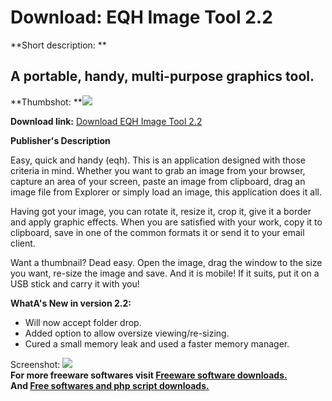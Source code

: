 # Download: EQH Image Tool 2.2

**Short description: **

## A portable, handy, multi-purpose graphics tool.

  
**Thumbshot: **![](http://www.freewarefiles.com/screenshot/eqh2_md.jpg)   
  
**Download link:** [Download EQH Image Tool 2.2](http://freesoftwares.boysofts.com/EQH-Image-Tool_program_78847.html)  
  

**Publisher's Description**  
  

Easy, quick and handy (eqh). This is an application designed with those
criteria in mind. Whether you want to grab an image from your browser, capture
an area of your screen, paste an image from clipboard, drag an image file from
Explorer or simply load an image, this application does it all.

Having got your image, you can rotate it, resize it, crop it, give it a border
and apply graphic effects. When you are satisfied with your work, copy it to
clipboard, save in one of the common formats it or send it to your email
client.

Want a thumbnail? Dead easy. Open the image, drag the window to the size you
want, re-size the image and save. And it is mobile! If it suits, put it on a
USB stick and carry it with you!

**WhatA's New in version 2.2:**

  * Will now accept folder drop. 
  * Added option to allow oversize viewing/re-sizing. 
  * Cured a small memory leak and used a faster memory manager. 

  
  
Screenshot: ![](http://www.freewarefiles.com/screenshot/eqh2.jpg)  
**For more freeware softwares visit [Freeware software downloads.](http://freesoftwares.boysofts.com/)**   
**And [Free softwares and php script downloads.](http://www.boysofts.com/)**

